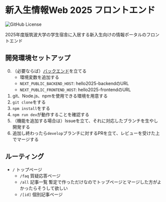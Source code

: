 # 新入生情報Web 2025 フロントエンド

![GitHub License](https://img.shields.io/github/license/ZDK-UTsukuba/hello2025-frontend)

2025年度版筑波大学の学生宿舎に入居する新入生向けの情報ポータルのフロントエンド

## 開発環境セットアップ

0. （必要ならば）[バックエンド](https://github.com/ZDK-UTsukuba/hello2025-backend)を立てる
   - 環境変数を追加する
   - `NEXT_PUBLIC_BACKEND_HOST`: hello2025-backendのURL
   - `NEXT_PUBLIC_FRONTEND_HOST`: hello2025-frontendのURL
1. git、Node.js、npmを使用できる環境を用意する
2. `git clone`をする
3. `npm install`をする
4. `npm run dev`が動作することを確認する
5. （機能を追加する場合は）Issueを立て、それに対応したブランチを生やし開発する
6. 追加し終わったら`develop`ブランチに対するPRを立て、レビューを受けた上でマージする

## ルーティング

- `/` トップページ
  - `/faq` 質疑応答ページ
  - `/all` 記事一覧
    暫定で作っただけなのでトップページとマージした方がよかったらそうして欲しい
  - `/[id]` 個別記事ページ
